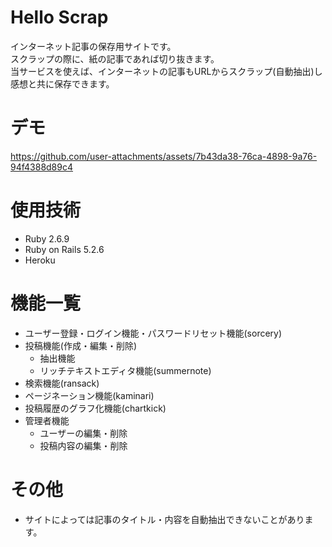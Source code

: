 # Hello Scrap
インターネット記事の保存用サイトです。<br>
スクラップの際に、紙の記事であれば切り抜きます。<br>
当サービスを使えば、インターネットの記事もURLからスクラップ(自動抽出)し感想と共に保存できます。<br>

# デモ

https://github.com/user-attachments/assets/7b43da38-76ca-4898-9a76-94f4388d89c4


# 使用技術
- Ruby 2.6.9
- Ruby on Rails 5.2.6
- Heroku

# 機能一覧
- ユーザー登録・ログイン機能・パスワードリセット機能(sorcery)
- 投稿機能(作成・編集・削除)
    - 抽出機能
    - リッチテキストエディタ機能(summernote)
- 検索機能(ransack)
- ページネーション機能(kaminari)
- 投稿履歴のグラフ化機能(chartkick)
- 管理者機能
    - ユーザーの編集・削除
    - 投稿内容の編集・削除

# その他
- サイトによっては記事のタイトル・内容を自動抽出できないことがあります。
